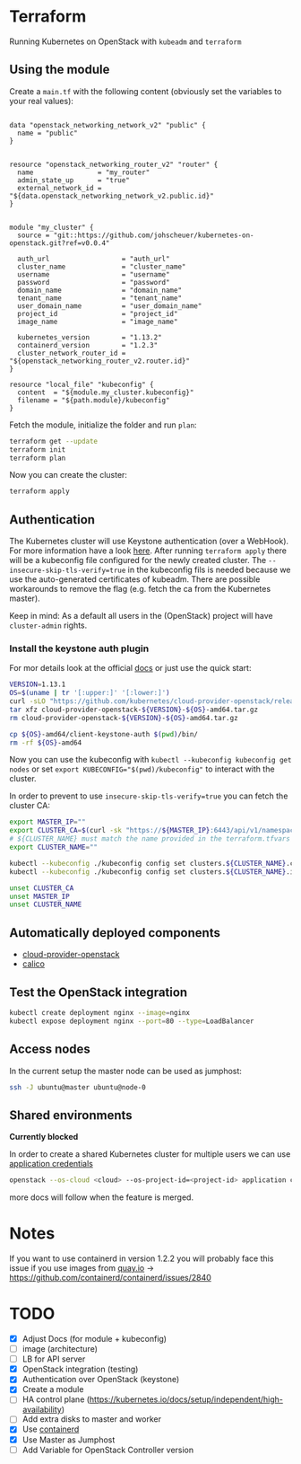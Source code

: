 # Terraform

Running Kubernetes on OpenStack with `kubeadm` and `terraform`

## Using the module

Create a `main.tf` with the following content (obviously set the variables to your real values):

```hcl

data "openstack_networking_network_v2" "public" {
  name = "public"
}


resource "openstack_networking_router_v2" "router" {
  name                = "my_router"
  admin_state_up      = "true"
  external_network_id = "${data.openstack_networking_network_v2.public.id}"
}


module "my_cluster" {
  source = "git::https://github.com/johscheuer/kubernetes-on-openstack.git?ref=v0.0.4"

  auth_url                  = "auth_url"
  cluster_name              = "cluster_name"
  username                  = "username"
  password                  = "password"
  domain_name               = "domain_name"
  tenant_name               = "tenant_name"
  user_domain_name          = "user_domain_name"
  project_id                = "project_id"
  image_name                = "image_name"
  
  kubernetes_version        = "1.13.2"
  containerd_version        = "1.2.3"
  cluster_network_router_id = "${openstack_networking_router_v2.router.id}"
}

resource "local_file" "kubeconfig" {
  content  = "${module.my_cluster.kubeconfig}"
  filename = "${path.module}/kubeconfig"
}
```

Fetch the module, initialize the folder and run `plan`:

```bash
terraform get --update
terraform init
terraform plan
```

Now you can create the cluster:

```bash
terraform apply
```

## Authentication

The Kubernetes cluster will use Keystone authentication (over a WebHook). For more information have a look [here](https://github.com/kubernetes/cloud-provider-openstack/blob/master/docs/using-keystone-webhook-authenticator-and-authorizer.md). After running `terraform apply` there will be a kubeconfig file configured for the newly created cluster. The `--insecure-skip-tls-verify=true` in the kubeconfig fils is needed because we use the auto-generated certificates of kubeadm. There are possible workarounds to remove the flag (e.g. fetch the ca from the Kubernetes master).

Keep in mind: As a default all users in the (OpenStack) project will have `cluster-admin` rights.

### Install the keystone auth plugin

For mor details look at the official [docs](https://github.com/kubernetes/cloud-provider-openstack/blob/master/docs/using-keystone-webhook-authenticator-and-authorizer.md#new-kubectl-clients-from-v1110-and-later) or just use the quick start:

```bash
VERSION=1.13.1
OS=$(uname | tr '[:upper:]' '[:lower:]')
curl -sLO "https://github.com/kubernetes/cloud-provider-openstack/releases/download/${VERSION}/cloud-provider-openstack-${VERSION}-${OS}-amd64.tar.gz"
tar xfz cloud-provider-openstack-${VERSION}-${OS}-amd64.tar.gz
rm cloud-provider-openstack-${VERSION}-${OS}-amd64.tar.gz

cp ${OS}-amd64/client-keystone-auth $(pwd)/bin/
rm -rf ${OS}-amd64
```

Now you can use the kubeconfig with `kubectl --kubeconfig kubeconfig get nodes` or set `export KUBECONFIG="$(pwd)/kubeconfig"` to interact with the cluster.

In order to prevent to use `insecure-skip-tls-verify=true` you can fetch the cluster CA:

```bash
export MASTER_IP=""
export CLUSTER_CA=$(curl -sk "https://${MASTER_IP}:6443/api/v1/namespaces/kube-public/configmaps/cluster-info" | jq -r '.data.kubeconfig' | grep -o 'certificate-authority-data:.*' | awk '{print $2}')
# ${CLUSTER_NAME} must match the name provided in the terraform.tfvars
export CLUSTER_NAME=""

kubectl --kubeconfig ./kubeconfig config set clusters.${CLUSTER_NAME}.certificate-authority-data ${CLUSTER_CA}
kubectl --kubeconfig ./kubeconfig config set clusters.${CLUSTER_NAME}.insecure-skip-tls-verify false

unset CLUSTER_CA
unset MASTER_IP
unset CLUSTER_NAME
```

## Automatically deployed components

- [cloud-provider-openstack](https://github.com/kubernetes/cloud-provider-openstack)
- [calico](https://docs.projectcalico.org/v3.4/getting-started/kubernetes/installation/calico#installing-with-the-kubernetes-api-datastore50-nodes-or-less)

## Test the OpenStack integration

```bash
kubectl create deployment nginx --image=nginx
kubectl expose deployment nginx --port=80 --type=LoadBalancer
```

## Access nodes

In the current setup the master node can be used as jumphost:

```bash
ssh -J ubuntu@master ubuntu@node-0
```

## Shared environments

**Currently blocked**

In order to create a shared Kubernetes cluster for multiple users we can use [application credentials](https://docs.openstack.org/python-openstackclient/rocky/cli/command-objects/application-credentials.html)

```bash
openstack --os-cloud <cloud> --os-project-id=<project-id> application credential create --restricted kubernetes
```

more docs will follow when the feature is merged.

# Notes

If you want to use containerd in version 1.2.2 you will probably face this issue if you use images from [quay.io](https://quay.io) -> https://github.com/containerd/containerd/issues/2840

# TODO

- [x] Adjust Docs (for module + kubeconfig)
- [ ] image (architecture)
- [ ] LB for API server
- [x] OpenStack integration (testing)
- [x] Authentication over OpenStack (keystone)
- [x] Create a module
- [ ] HA control plane (<https://kubernetes.io/docs/setup/independent/high-availability>)
- [ ] Add extra disks to master and worker
- [X] Use [containerd](https://containerd.io)
- [X] Use Master as Jumphost
- [ ] Add Variable for OpenStack Controller version
